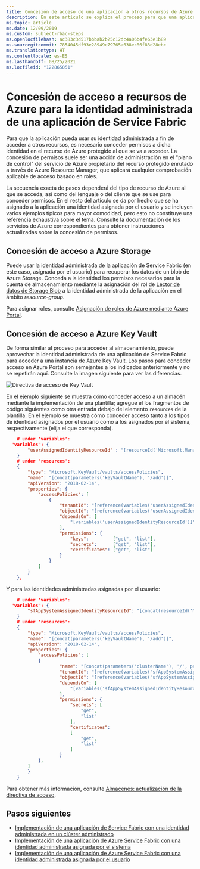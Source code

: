 ```yaml
---
title: Concesión de acceso de una aplicación a otros recursos de Azure
description: En este artículo se explica el proceso para que una aplicación de Service Fabric habilitada para identidades administradas tenga acceso a otros recursos de Azure que admiten la autenticación basada en Azure Active Directory.
ms.topic: article
ms.date: 12/09/2019
ms.custom: subject-rbac-steps
ms.openlocfilehash: ac383c3d517bbbab2b25c12dc4a06b4fe63e1b89
ms.sourcegitcommit: 7854045df93e28949e79765a638ec86f83d28ebc
ms.translationtype: HT
ms.contentlocale: es-ES
ms.lasthandoff: 08/25/2021
ms.locfileid: "122865051"
---
```

# <a name="granting-a-service-fabric-applications-managed-identity-access-to-azure-resources"></a>Concesión de acceso a recursos de Azure para la identidad administrada de una aplicación de Service Fabric

Para que la aplicación pueda usar su identidad administrada a fin de acceder a otros recursos, es necesario conceder permisos a dicha identidad en el recurso de Azure protegido al que se va a acceder. La concesión de permisos suele ser una acción de administración en el "plano de control" del servicio de Azure propietario del recurso protegido enrutado a través de Azure Resource Manager, que aplicará cualquier comprobación aplicable de acceso basado en roles.

La secuencia exacta de pasos dependerá del tipo de recurso de Azure al que se acceda, así como del lenguaje o del cliente que se use para conceder permisos. En el resto del artículo se da por hecho que se ha asignado a la aplicación una identidad asignada por el usuario y se incluyen varios ejemplos típicos para mayor comodidad, pero esto no constituye una referencia exhaustiva sobre el tema. Consulte la documentación de los servicios de Azure correspondientes para obtener instrucciones actualizadas sobre la concesión de permisos.  

## <a name="granting-access-to-azure-storage"></a>Concesión de acceso a Azure Storage
Puede usar la identidad administrada de la aplicación de Service Fabric (en este caso, asignada por el usuario) para recuperar los datos de un blob de Azure Storage. Conceda a la identidad los permisos necesarios para la cuenta de almacenamiento mediante la asignación del rol de [Lector de datos de Storage Blob](../role-based-access-control/built-in-roles.md#storage-blob-data-reader) a la identidad administrada de la aplicación en el ámbito *resource-group*.

Para asignar roles, consulte [Asignación de roles de Azure mediante Azure Portal](../role-based-access-control/role-assignments-portal.md).


## <a name="granting-access-to-azure-key-vault"></a>Concesión de acceso a Azure Key Vault
De forma similar al proceso para acceder al almacenamiento, puede aprovechar la identidad administrada de una aplicación de Service Fabric para acceder a una instancia de Azure Key Vault. Los pasos para conceder acceso en Azure Portal son semejantes a los indicados anteriormente y no se repetirán aquí. Consulte la imagen siguiente para ver las diferencias.

![Directiva de acceso de Key Vault](../key-vault/media/vs-secure-secret-appsettings/add-keyvault-access-policy.png)

En el ejemplo siguiente se muestra cómo conceder acceso a un almacén mediante la implementación de una plantilla; agregue el los fragmentos de código siguientes como otra entrada debajo del elemento `resources` de la plantilla. En el ejemplo se muestra cómo conceder acceso tanto a los tipos de identidad asignados por el usuario como a los asignados por el sistema, respectivamente (elija el que corresponda).

```json
    # under 'variables':
  "variables": {
        "userAssignedIdentityResourceId" : "[resourceId('Microsoft.ManagedIdentity/userAssignedIdentities/', parameters('userAssignedIdentityName'))]",
    }
    # under 'resources':
    {
        "type": "Microsoft.KeyVault/vaults/accessPolicies",
        "name": "[concat(parameters('keyVaultName'), '/add')]",
        "apiVersion": "2018-02-14",
        "properties": {
            "accessPolicies": [
                {
                    "tenantId": "[reference(variables('userAssignedIdentityResourceId'), '2018-11-30').tenantId]",
                    "objectId": "[reference(variables('userAssignedIdentityResourceId'), '2018-11-30').principalId]",
                    "dependsOn": [
                        "[variables('userAssignedIdentityResourceId')]"
                    ],
                    "permissions": {
                        "keys":         ["get", "list"],
                        "secrets":      ["get", "list"],
                        "certificates": ["get", "list"]
                    }
                }
            ]
        }
    },
```
Y para las identidades administradas asignadas por el usuario:
```json
    # under 'variables':
  "variables": {
        "sfAppSystemAssignedIdentityResourceId": "[concat(resourceId('Microsoft.ServiceFabric/clusters/applications/', parameters('clusterName'), parameters('applicationName')), '/providers/Microsoft.ManagedIdentity/Identities/default')]"
    }
    # under 'resources':
    {
        "type": "Microsoft.KeyVault/vaults/accessPolicies",
        "name": "[concat(parameters('keyVaultName'), '/add')]",
        "apiVersion": "2018-02-14",
        "properties": {
            "accessPolicies": [
            {
                    "name": "[concat(parameters('clusterName'), '/', parameters('applicationName'))]",
                    "tenantId": "[reference(variables('sfAppSystemAssignedIdentityResourceId'), '2018-11-30').tenantId]",
                    "objectId": "[reference(variables('sfAppSystemAssignedIdentityResourceId'), '2018-11-30').principalId]",
                    "dependsOn": [
                        "[variables('sfAppSystemAssignedIdentityResourceId')]"
                    ],
                    "permissions": {
                        "secrets": [
                            "get",
                            "list"
                        ],
                        "certificates": 
                        [
                            "get", 
                            "list"
                        ]
                    }
            },
        ]
        }
    }
```

Para obtener más información, consulte [Almacenes: actualización de la directiva de acceso](/rest/api/keyvault/vaults/updateaccesspolicy).

## <a name="next-steps"></a>Pasos siguientes
* [Implementación de una aplicación de Service Fabric con una identidad administrada en un clúster administrado](how-to-managed-cluster-application-managed-identity.md)
* [Implementación de una aplicación de Azure Service Fabric con una identidad administrada asignada por el sistema](./how-to-deploy-service-fabric-application-system-assigned-managed-identity.md)
* [Implementación de una aplicación de Azure Service Fabric con una identidad administrada asignada por el usuario](./how-to-deploy-service-fabric-application-user-assigned-managed-identity.md)
